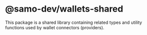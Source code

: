 # @samo-dev/wallets-shared

This package is a shared library containing related types and utility functions used by wallet connectors (providers).
